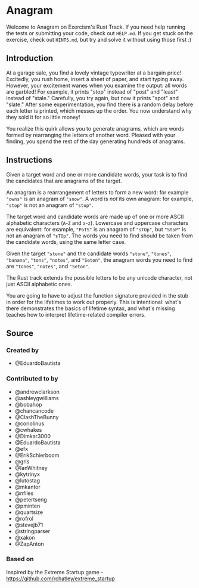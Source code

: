 # Anagram

Welcome to Anagram on Exercism's Rust Track.
If you need help running the tests or submitting your code, check out `HELP.md`.
If you get stuck on the exercise, check out `HINTS.md`, but try and solve it without using those first :)

## Introduction

At a garage sale, you find a lovely vintage typewriter at a bargain price!
Excitedly, you rush home, insert a sheet of paper, and start typing away.
However, your excitement wanes when you examine the output: all words are garbled!
For example, it prints "stop" instead of "post" and "least" instead of "stale."
Carefully, you try again, but now it prints "spot" and "slate."
After some experimentation, you find there is a random delay before each letter is printed, which messes up the order.
You now understand why they sold it for so little money!

You realize this quirk allows you to generate anagrams, which are words formed by rearranging the letters of another word.
Pleased with your finding, you spend the rest of the day generating hundreds of anagrams.

## Instructions

Given a target word and one or more candidate words, your task is to find the candidates that are anagrams of the target.

An anagram is a rearrangement of letters to form a new word: for example `"owns"` is an anagram of `"snow"`.
A word is _not_ its own anagram: for example, `"stop"` is not an anagram of `"stop"`.

The target word and candidate words are made up of one or more ASCII alphabetic characters (`A`-`Z` and `a`-`z`).
Lowercase and uppercase characters are equivalent: for example, `"PoTS"` is an anagram of `"sTOp"`, but `"StoP"` is not an anagram of `"sTOp"`.
The words you need to find should be taken from the candidate words, using the same letter case.

Given the target `"stone"` and the candidate words `"stone"`, `"tones"`, `"banana"`, `"tons"`, `"notes"`, and `"Seton"`, the anagram words you need to find are `"tones"`, `"notes"`, and `"Seton"`.

The Rust track extends the possible letters to be any unicode character, not just ASCII alphabetic ones.

You are going to have to adjust the function signature provided in the stub in order for the lifetimes to work out properly.
This is intentional: what's there demonstrates the basics of lifetime syntax, and what's missing teaches how to interpret lifetime-related compiler errors.

## Source

### Created by

- @EduardoBautista

### Contributed to by

- @andrewclarkson
- @ashleygwilliams
- @bobahop
- @chancancode
- @ClashTheBunny
- @coriolinus
- @cwhakes
- @Dimkar3000
- @EduardoBautista
- @efx
- @ErikSchierboom
- @gris
- @IanWhitney
- @kytrinyx
- @lutostag
- @mkantor
- @nfiles
- @petertseng
- @pminten
- @quartsize
- @rofrol
- @stevejb71
- @stringparser
- @xakon
- @ZapAnton

### Based on

Inspired by the Extreme Startup game - <https://github.com/rchatley/extreme_startup>
